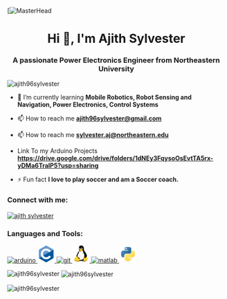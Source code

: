 [![MasterHead](https://user-images.githubusercontent.com/10498744/210012254-234538ff-d198-48aa-8964-37e6fd45d227.gif)
<h1 align="center">Hi 👋, I'm Ajith Sylvester</h1>
<h3 align="center">A passionate Power Electronics Engineer from Northeastern University</h3>
<p align="left"> <img src="https://komarev.com/ghpvc/?username=ajith96sylvester&label=Profile%20views&color=0e75b6&style=flat" alt="ajith96sylvester" /> </p>

- 🌱 I’m currently learning **Mobile Robotics, Robot Sensing and Navigation, Power Electronics, Control Systems**

- 📫 How to reach me **ajith96sylvester@gmail.com**

- 📫 How to reach me **sylvester.aj@northeastern.edu**

- Link To my Arduino Projects **https://drive.google.com/drive/folders/1dNEy3FqysoOsEvtTA5rx-yDMa6TralP5?usp=sharing**

- ⚡ Fun fact **I love to play soccer and am a Soccer coach.**

<h3 align="left">Connect with me:</h3>
<p align="left">
<a href="https://linkedin.com/in/ajith sylvester" target="blank"><img align="center" src="https://raw.githubusercontent.com/rahuldkjain/github-profile-readme-generator/master/src/images/icons/Social/linked-in-alt.svg" alt="ajith sylvester" height="30" width="40" /></a>
</p>

<h3 align="left">Languages and Tools:</h3>
<p align="left"> <a href="https://www.arduino.cc/" target="_blank" rel="noreferrer"> <img src="https://cdn.worldvectorlogo.com/logos/arduino-1.svg" alt="arduino" width="40" height="40"/> </a> <a href="https://www.cprogramming.com/" target="_blank" rel="noreferrer"> <img src="https://raw.githubusercontent.com/devicons/devicon/master/icons/c/c-original.svg" alt="c" width="40" height="40"/> </a> <a href="https://git-scm.com/" target="_blank" rel="noreferrer"> <img src="https://www.vectorlogo.zone/logos/git-scm/git-scm-icon.svg" alt="git" width="40" height="40"/> </a> <a href="https://www.linux.org/" target="_blank" rel="noreferrer"> <img src="https://raw.githubusercontent.com/devicons/devicon/master/icons/linux/linux-original.svg" alt="linux" width="40" height="40"/> </a> <a href="https://www.mathworks.com/" target="_blank" rel="noreferrer"> <img src="https://upload.wikimedia.org/wikipedia/commons/2/21/Matlab_Logo.png" alt="matlab" width="40" height="40"/> </a> <a href="https://www.python.org" target="_blank" rel="noreferrer"> <img src="https://raw.githubusercontent.com/devicons/devicon/master/icons/python/python-original.svg" alt="python" width="40" height="40"/> </a> </p>

<p><img align="left" src="https://github-readme-stats.vercel.app/api/top-langs?username=ajith96sylvester&show_icons=true&locale=en&layout=compact" alt="ajith96sylvester" /></p>

<p>&nbsp;<img align="center" src="https://github-readme-stats.vercel.app/api?username=ajith96sylvester&show_icons=true&locale=en" alt="ajith96sylvester" /></p>

<p><img align="center" src="https://github-readme-streak-stats.herokuapp.com/?user=ajith96sylvester&" alt="ajith96sylvester" /></p>

